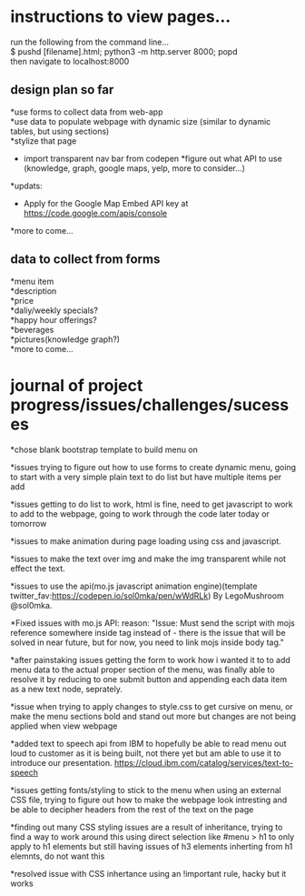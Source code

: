 # instructions to view pages...
run the following from the command line...  
$ pushd [filename].html; python3 -m http.server 8000; popd  
then navigate to localhost:8000

## design plan so far
*use forms to collect data from web-app  
*use data to populate webpage with dynamic size (similar to dynamic tables, but using sections)  
*stylize that page
*    import transparent nav bar from codepen
*figure out what API to use (knowledge, graph, google maps, yelp, more to consider...)
 
*updats: 
*    Apply for the Google Map Embed API key at https://code.google.com/apis/console

*more to come...  

## data to collect from forms
*menu item  
*description  
*price  
*daliy/weekly specials?  
*happy hour offerings?  
*beverages  
*pictures(knowledge graph?)  
*more to come...  

# journal of project progress/issues/challenges/sucesses
*chose blank bootstrap template to build menu on   

*issues trying to figure out how to use forms to create dynamic menu, going to start with a very simple plain text to do list but have multiple items per add   

*issues getting to do list to work, html is fine, need to get javascript to work to add to the webpage, going to work through the code later today or tomorrow   

*issues to make animation during page loading using css and javascript.

*issues to make the text over img and make the img transparent while not effect the text.

*issues to use the api(mo.js javascript animation engine)(template twitter_fav:https://codepen.io/sol0mka/pen/wWdRLk) By LegoMushroom @sol0mka.

*Fixed issues with mo.js API: reason: "Issue: Must send the script with mojs reference somewhere inside <body> tag instead of <head> - there is the issue that will be solved in near future, but for now, you need to link mojs inside body tag."
 
*after painstaking issues getting the form to work how i wanted it to to add menu data to the actual proper section of the menu, was finally able to resolve it by reducing to one submit button and appending each data item as a new text node, seprately. 

*issue when trying to apply changes to style.css to get cursive on menu, or make the menu sections bold and stand out more but changes are not being applied when view webpage

*added text to speech api from IBM to hopefully be able to read menu out loud to customer as it is being built, not there yet but am able to use it to introduce our presentation. 
https://cloud.ibm.com/catalog/services/text-to-speech

*issues getting fonts/styling to stick to the menu when using an external CSS file, trying to figure out how to make the webpage look intresting and be able to decipher headers from the rest of the text on the page

*finding out many CSS styling issues are a result of inheritance, trying to find a way to work around this using direct selection like #menu > h1 to only apply to h1 elements but still having issues of h3 elements inherting from h1 elemnts, do not want this

*resolved issue with CSS inhertance using an !important rule, hacky but it works
